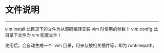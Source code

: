 # 文件说明
---
vim.install
此目录下的文件为从源码编译安装 vim 时使用的参数！
vim.config
此目录下文件为 vim 配置文件！

使用后，会自动生成一个 .vim 目录，用来存放相关插件等，即为 runtimepath。
